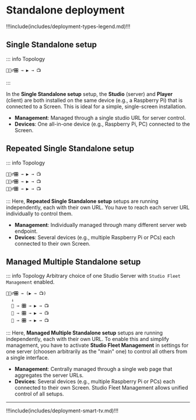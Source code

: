 # Standalone deployment

!!!include(includes/deployment-types-legend.md)!!!

## Single Standalone setup
::: info Topology
```
💁🏻‍♂️🎛️ → ▶️ → 📺
```
:::

In the **Single Standalone setup** setup, the **Studio** (server) and **Player** (client) are both installed on the same device (e.g., a Raspberry Pi) that is connected to a Screen. This is ideal for a simple, single-screen installation.

- **Management**: Managed through a single studio URL for server control.
- **Devices**: One all-in-one device (e.g., Raspberry Pi, PC) connected to the Screen.


## Repeated Single Standalone setup
::: info Topology
```
💁🏻‍♂️🎛️ → ▶️ → 📺
💁🏻‍♂️🎛️ → ▶️ → 📺
💁🏻‍♂️🎛️ → ▶️ → 📺
```
:::
Here, **Repeated Single Standalone setup** setups are running independently, each with their own URL. You have to reach each server URL individually to control them.

- **Management**: Individually managed through many different server web endpoint.
- **Devices**: Several devices (e.g., multiple Raspberry Pi or PCs) each connected to their own Screen.


## Managed Multiple Standalone setup
::: info Topology
Arbitrary choice of one Studio Server with `Studio Fleet Management` enabled.<br />
```
💁🏻‍♂️🎛️ → (▶️ → 📺)
  ↓
  🔗 → 🎛️ → ▶️ → 📺
  🔗 → 🎛️ → ▶️ → 📺
  🔗 → 🎛️ → ▶️ → 📺
```
:::
Here, **Managed Multiple Standalone setup** setups are running independently, each with their own URL. To enable this and simplify management, you have to activate **Studio Fleet Management** in settings for one server (choosen arbitrarily as the "main" one) to control all others from a single interface.

- **Management**: Centrally managed through a single web page that aggregates the server URLs.
- **Devices**: Several devices (e.g., multiple Raspberry Pi or PCs) each connected to their own Screen. Studio Fleet Management allows unified control of all setups.

---

!!!include(includes/deployment-smart-tv.md)!!!